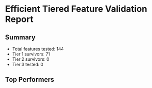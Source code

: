 # Efficient Tiered Feature Validation Report

## Summary
- Total features tested: 144
- Tier 1 survivors: 71
- Tier 2 survivors: 0
- Tier 3 tested: 0

## Top Performers
